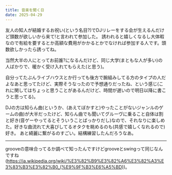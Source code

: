 ```yaml
---
title: 音楽を聞く日
date: 2025-04-29
---
```


友人の知人が結婚するお祝い(という名目?)でDJリレーをする会が生えるんだけど頭数が欲しいから来て!と言われて参加した。
誘われると嬉しくなるし大体暇なので有給を要するとか高額な費用がかかるとかでなければ参加する人です。頭数欲しかったら誘ってね。

当然大半の人にとってお前誰?になるんだけど、同じ大学(まともな人が多い)の人ばかりで、暖かく受け入れてもらえた(と思う)。

自分ってたぶんライブハウスとか行っても後方で腕組みしてる方のタイプの人だよなあと思ってたけど、実際そうなったので予想通りだったね、という感じ(これに関してはちょっと思うことがあるんだけど、時間が遅いので明日以降に書こうと思ってる)。

DJの方は知らん曲(というか、(あえてぼかすと)やったことがないジャンルのゲームの曲)が大半だったけど、知らん曲でも聞いてグルーヴに乗ること自体は割と好き(音ゲーやってるとそういうことばっかりだし)なので、それなりに楽しめた。好きな曲流れて大喜びしてるオタクを眺めるのも(共感で嬉しくなれるので)好き。
あと綺麗に繋がるのすごい。結構練習したんだろうなあ。

---

grooveの意味合ってるか調べて知ったんですけどgrooveとswingって同じなんですね(<https://ja.wikipedia.org/wiki/%E3%82%B9%E3%82%A6%E3%82%A3%E3%83%B3%E3%82%B0_(%E9%9F%B3%E6%A5%BD)>)。
